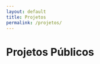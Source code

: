 ```yaml
---
layout: default
title: Projetos
permalink: /projetos/
---
```


<h1>Projetos Públicos</h1>
<div id="projetos"></div>

<script>
  const username = "gepesc";
  const reposExcluidos = ["https://github.com/gepesc/gepesc.github.io"]; // Repositório da página

  async function fetchRepos() {
    const response = await fetch(`https://api.github.com/users/${username}/repos`);
    const data = await response.json();

    const container = document.getElementById("projetos");
    for (const repo of data) {
      if (reposExcluidos.includes(repo.name)) continue;

      const readmeRes = await fetch(`https://api.github.com/repos/${username}/${repo.name}/readme`, {
        headers: { Accept: "application/vnd.github.v3.html" }
      });

      const readmeHTML = await readmeRes.text();

      const card = document.createElement("div");
      card.style.border = "1px solid #ccc";
      card.style.padding = "10px";
      card.style.marginBottom = "20px";
      card.innerHTML = `
        <h2><a href="${repo.html_url}" target="_blank">${repo.name}</a></h2>
        <div>${readmeHTML}</div>
      `;
      container.appendChild(card);
    }
  }

  fetchRepos();
</script>
